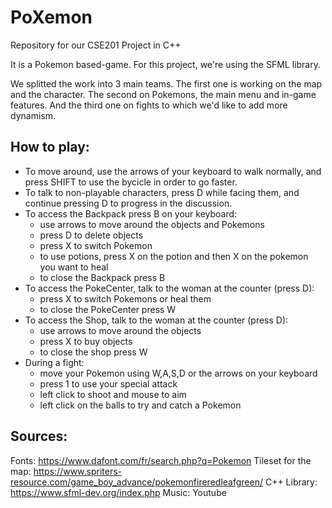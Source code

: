 # PoXemon
Repository for our CSE201 Project in C++

It is a Pokemon based-game.
For this project, we're using the SFML library.

We splitted the work into 3 main teams.
The first one is working on the map and the character.
The second on Pokemons, the main menu and in-game features.
And the third one on fights to which we'd like to add more dynamism.

## How to play:

- To move around, use the arrows of your keyboard to walk normally, and press SHIFT to use the bycicle in order to go faster.
- To talk to non-playable characters, press D while facing them, and continue pressing D to progress in the discussion.
- To access the Backpack press B on your keyboard:
    - use arrows to move around the objects and Pokemons
    - press D to delete objects
    - press X to switch Pokemon
    - to use potions, press X on the potion and then X on the pokemon you want to heal
    - to close the Backpack press B
- To access the PokeCenter, talk to the woman at the counter (press D):
    - press X to switch Pokemons or heal them
    - to close the PokeCenter press W
- To access the Shop, talk to the woman at the counter (press D):
    - use arrows to move around the objects
    - press X to buy objects
    - to close the shop press W
- During a fight:
    - move your Pokemon using W,A,S,D or the arrows on your keyboard
    - press 1 to use your special attack
    - left click to shoot and mouse to aim
    - left click on the balls to try and catch a Pokemon

## Sources: 

Fonts: https://www.dafont.com/fr/search.php?q=Pokemon
Tileset for the map: https://www.spriters-resource.com/game_boy_advance/pokemonfireredleafgreen/
C++ Library: https://www.sfml-dev.org/index.php
Music: Youtube
